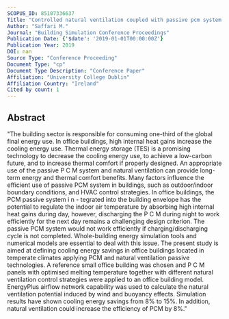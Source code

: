 ```yaml
---
SCOPUS_ID: 85107336637
Title: "Controlled natural ventilation coupled with passive pcm system to improve the cooling energy performance in office buildings"
Author: "Saffari M."
Journal: "Building Simulation Conference Proceedings"
Publication Date: {'$date': '2019-01-01T00:00:00Z'}
Publication Year: 2019
DOI: nan
Source Type: "Conference Proceeding"
Document Type: "cp"
Document Type Description: "Conference Paper"
Affiliation: "University College Dublin"
Affiliation Country: "Ireland"
Cited by count: 1
---
```


## Abstract
"The building sector is responsible for consuming one-third of the global final energy use. In office buildings, high internal heat gains increase the cooling energy use. Thermal energy storage (TES) is a promising technology to decrease the cooling energy use, to achieve a low-carbon future, and to increase thermal comfort if properly designed. An appropriate use of the passive P C M system and natural ventilation can provide long-term energy and thermal comfort benefits. Many factors influence the efficient use of passive PCM system in buildings, such as outdoor/indoor boundary conditions, and HVAC control strategies. In office buildings, the PCM passive system i n - tegrated into the building envelope has the potential to regulate the indoor air temperature by absorbing high internal heat gains during day, however, discharging the P C M during night to work efficiently for the next day remains a challenging design criterion. The passive PCM system would not work efficiently if charging/discharging cycle is not completed. Whole-building energy simulation tools and numerical models are essential to deal with this issue. The present study is aimed at defining cooling energy savings in office buildings located in temperate climates applying PCM and natural ventilation passive technologies. A reference small office building was chosen and P C M panels with optimised melting temperature together with different natural ventilation control strategies were applied to an office building model. EnergyPlus airflow network capability was used to calculate the natural ventilation potential induced by wind and buoyancy effects. Simulation results have shown cooling energy savings from 8% to 15%. In addition, natural ventilation could increase the efficiency of PCM by 8%."
